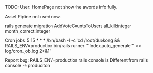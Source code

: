TODO:
User:
  HomePage not show the awords info fully.
  
Asset Pipline not used now.

rails generate migration AddVoteCountsToUsers all_kill:integer month_correct:integer

Cron jobs:
5 15 * * * /bin/bash -l -c 'cd /root/duokong && RAILS_ENV=production bin/rails runner '\''Index.auto_generate'\'' >> log/cron_job.log 2>&1'

Report bug:
RAILS_ENV=production rails console
is Different from 
rails console -e produciton

